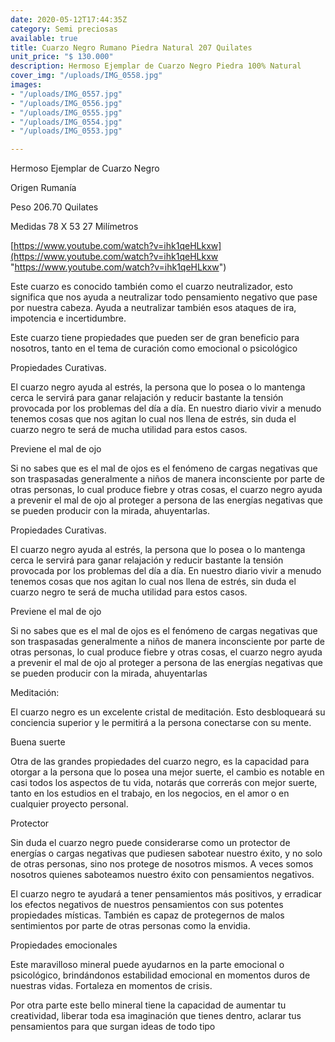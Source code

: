 ```yaml
---
date: 2020-05-12T17:44:35Z
category: Semi preciosas
available: true
title: Cuarzo Negro Rumano Piedra Natural 207 Quilates
unit_price: "$ 130.000"
description: Hermoso Ejemplar de Cuarzo Negro Piedra 100% Natural
cover_img: "/uploads/IMG_0558.jpg"
images:
- "/uploads/IMG_0557.jpg"
- "/uploads/IMG_0556.jpg"
- "/uploads/IMG_0555.jpg"
- "/uploads/IMG_0554.jpg"
- "/uploads/IMG_0553.jpg"

---
```

Hermoso Ejemplar de Cuarzo Negro 

Origen Rumanía 

Peso 206.70 Quilates 

Medidas 78 X 53 27 Milímetros 

[https://www.youtube.com/watch?v=ihk1qeHLkxw](https://www.youtube.com/watch?v=ihk1qeHLkxw "https://www.youtube.com/watch?v=ihk1qeHLkxw")

Este cuarzo es conocido también como el cuarzo neutralizador, esto significa que nos ayuda a neutralizar todo pensamiento negativo que pase por nuestra cabeza. Ayuda a neutralizar también esos ataques de ira, impotencia e incertidumbre. 

Este cuarzo tiene propiedades que pueden ser de gran beneficio para nosotros, tanto en el tema de curación como emocional o psicológico

Propiedades Curativas. 

El cuarzo negro ayuda al estrés, la persona que lo posea o lo mantenga cerca le servirá para ganar relajación y reducir bastante la tensión provocada por los problemas del día a día. En nuestro diario vivir a menudo tenemos cosas que nos agitan lo cual nos llena de estrés, sin duda el cuarzo negro te será de mucha utilidad para estos casos. 

Previene el mal de ojo

Si no sabes que es el mal de ojos es el fenómeno de cargas negativas que son traspasadas generalmente a niños de manera inconsciente por parte de otras personas, lo cual produce fiebre y otras cosas, el cuarzo negro ayuda a prevenir el mal de ojo al proteger a persona de las energías negativas que se pueden producir con la mirada, ahuyentarlas.

Propiedades Curativas. 

El cuarzo negro ayuda al estrés, la persona que lo posea o lo mantenga cerca le servirá para ganar relajación y reducir bastante la tensión provocada por los problemas del día a día. En nuestro diario vivir a menudo tenemos cosas que nos agitan lo cual nos llena de estrés, sin duda el cuarzo negro te será de mucha utilidad para estos casos. 

Previene el mal de ojo

Si no sabes que es el mal de ojos es el fenómeno de cargas negativas que son traspasadas generalmente a niños de manera inconsciente por parte de otras personas, lo cual produce fiebre y otras cosas, el cuarzo negro ayuda a prevenir el mal de ojo al proteger a persona de las energías negativas que se pueden producir con la mirada, ahuyentarlas

Meditación:

El cuarzo negro es un excelente cristal de meditación. Esto desbloqueará su conciencia superior y le permitirá a la persona conectarse con su mente.

Buena suerte

Otra de las grandes propiedades del cuarzo negro, es la capacidad para otorgar a la persona que lo posea una mejor suerte, el cambio es notable en casi todos los aspectos de tu vida, notarás que correrás con mejor suerte, tanto en los estudios en el trabajo, en los negocios, en el amor o en cualquier proyecto personal.

Protector

Sin duda el cuarzo negro puede considerarse como un protector de energías o cargas negativas que pudiesen sabotear nuestro éxito, y no solo de otras personas, sino nos protege de nosotros mismos. A veces somos nosotros quienes saboteamos nuestro éxito con pensamientos negativos.

El cuarzo negro te ayudará a tener pensamientos más positivos, y erradicar los efectos negativos de nuestros pensamientos con sus potentes propiedades místicas. También es capaz de protegernos de malos sentimientos por parte de otras personas como la envidia. 

Propiedades emocionales 

Este maravilloso mineral puede ayudarnos en la parte emocional o psicológico, brindándonos estabilidad emocional en momentos duros de nuestras vidas. Fortaleza en momentos de crisis.

Por otra parte este bello mineral tiene la capacidad de aumentar tu creatividad, liberar toda esa imaginación que tienes dentro, aclarar tus pensamientos para que surgan ideas de todo tipo